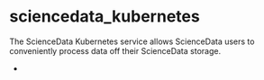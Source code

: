 # sciencedata_kubernetes

The ScienceData Kubernetes service allows ScienceData users to conveniently process data off their ScienceData storage.

- 
